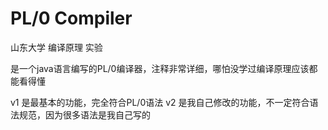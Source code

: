 # PL/0 Compiler
山东大学 编译原理 实验

是一个java语言编写的PL/0编译器，注释非常详细，哪怕没学过编译原理应该都能看得懂

v1 是最基本的功能，完全符合PL/0语法
v2 是我自己修改的功能，不一定符合语法规范，因为很多语法是我自己写的
